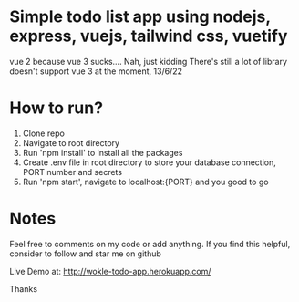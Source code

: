 # Simple todo list app using nodejs, express, vuejs, tailwind css, vuetify

vue 2 because vue 3 sucks.... 
Nah, just kidding
There's still a lot of library doesn't support vue 3 at the moment, 13/6/22

# How to run?
1. Clone repo
2. Navigate to root directory
3. Run 'npm install' to install all the packages
4. Create .env file in root directory to store your database connection, PORT number and secrets
5. Run 'npm start', navigate to localhost:{PORT} and you good to go

# Notes
Feel free to comments on my code or add anything. If you find this helpful, consider to follow and star me on github

Live Demo at: http://wokle-todo-app.herokuapp.com/

Thanks
